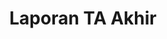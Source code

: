 ---
title: "Laporan TA Akhir"
image: laporan ta akhir.jpg
style:
    background: "#2a9d8f"
    color: "#fff"
---